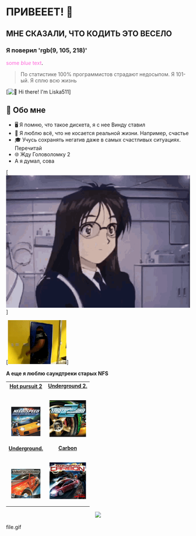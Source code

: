 # ПРИВЕЕЕТ! 👋
## МНЕ СКАЗАЛИ, ЧТО КОДИТЬ ЭТО ВЕСЕЛО
### Я поверил 'rgb(9, 105, 218)'
<span style="color:rgb(255, 105, 218)">some *blue* text</span>.
> По статистике 100% программистов страдают недосыпом. Я 101-ый. Я сплю всю жизнь

[<img src="https://raw.githubusercontent.com/Liska511/Liska511/master/springtrap.gif.jpg" alt="👋 Hi there! I'm Liska511" title="👋 Hi there! I'm Liska511 "/>]

## :book: Обо мне
- 🖥 Я помню, что такое дискета, я с нее Винду ставил
- 💼 Я люблю всё, что не косается реальной жизни. Например, счастье
- 🎓 Учусь сохранять негатив даже в самых счастливых ситуациях. Перечитай
- 🌐 Жду Головоломку 2
- А я думал, сова


[<img src="https://raw.githubusercontent.com/Liska511/Liska511/master/ah-eto-bleh-anime.gif.jpg" alt="👋 Hi there! I'm Liska511" title="👋 Hi there! I'm Liska511 "/>]

[<img src="https://raw.githubusercontent.com/Liska511/Liska511/master/Злой негр.gif.jpg" alt="👋 Hi there! I'm Liska511" title="👋 Hi there! I'm Liska511 "/>]

**А еще я люблю саундтреки старых NFS**
<table width="100%" align="center">
<tr>
<td align="center">
<a href="https://www.youtube.com/playlist?list=PLD500F1A9DB64260">
<strong>Hot pursuit 2</strong>
<br />
<br />
<br />

<p>

<img alt="Globe" height="80" src="m1000x1000.jpeg">
</a>
</p>

</td>


<td align="center">
<a href="https://www.youtube.com/playlist?list=PLDE0DBBFAA8E2F771">
<strong>Underground 2.</strong>
<br />
<br />


<p>
<img height="100" alt="Music" src="i.jpeg"> 
</a>
</p>

</td>
</tr>
<tr>
<td align="center">
<a href="https://www.youtube.com/watch?v=IadccBJdMMY&list=PL5TXH58GrZaP6wEnZO_nCLqoLIuU2XpAt">
<strong>Underground.</strong>
<br />
<br />
<br />

<p>

<img alt="Globe" height="80" src="7491_5ef8b15a62861.jpg">
</a>
</p>

</td>


<td align="center">
<a href="https://www.youtube.com/playlist?list=PLZPilAQ9a3X2uLFY5Z37kCPYblvayN9tC">
<strong>Carbon</strong>
<br />
<br />


<p>
<img height="100" alt="Music" src="1405_526887.jpg"> 
</a>
</p>

</td>
</tr>
</table>

<div align="center">
<a href="https://github.com/BrunnerLivio/brunnerlivio/issues/62#issuecomment-new"><img src="images/guestbook.svg"></a> 
</div>

file.gif


